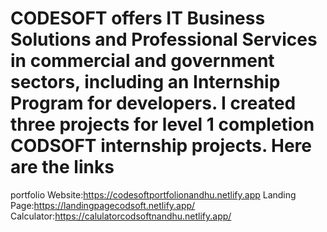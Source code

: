 # CODESOFT offers IT Business Solutions and Professional Services in commercial and government sectors, including an Internship Program for developers. I created three projects for level 1 completion CODSOFT internship projects. Here are the links 
portfolio Website:https://codesoftportfolionandhu.netlify.app
Landing Page:https://landingpagecodsoft.netlify.app/
Calculator:https://calulatorcodsoftnandhu.netlify.app/
